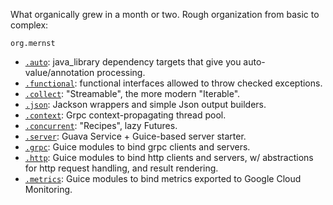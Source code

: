 What organically grew in a month or two. Rough organization from basic to complex:

`org.mernst`
* [`.auto`](src/main/java/org/mernst/auto): java_library dependency targets that give you auto-value/annotation processing.
* [`.functional`](src/main/java/org/mernst/functional): functional interfaces allowed to throw checked exceptions.
* [`.collect`](src/main/java/org/mernst/collect): "Streamable", the more modern "Iterable".
* [`.json`](src/main/java/org/mernst/json): Jackson wrappers and simple Json output builders.
* [`.context`](src/main/java/org/mernst/context): Grpc context-propagating thread pool.
* [`.concurrent`](src/main/java/org/mernst/concurrent): "Recipes", lazy Futures.
* [`.server`](src/main/java/org/mernst/server): Guava Service + Guice-based server starter.
* [`.grpc`](src/main/java/org/mernst/grpc): Guice modules to bind grpc clients and servers.
* [`.http`](src/main/java/org/mernst/http): Guice modules to bind http clients and servers, w/ abstractions for http request handling, and result rendering.
* [`.metrics`](src/main/java/org/mernst/metrics): Guice modules to bind metrics exported to Google Cloud Monitoring.
